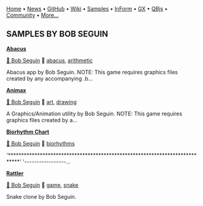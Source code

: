 [Home](https://qb64.com) • [News](../news.md) • [GitHub](https://github.com/QB64Official/qb64) • [Wiki](https://github.com/QB64Official/qb64/wiki) • [Samples](../samples.md) • [InForm](../inform.md) • [GX](../gx.md) • [QBjs](../qbjs.md) • [Community](../community.md) • [More...](../more.md)

## SAMPLES BY BOB SEGUIN

**[Abacus](abacus/index.md)**

[🐝 Bob Seguin](bob-seguin.md) 🔗 [abacus](abacus.md), [arithmetic](arithmetic.md)

Abacus app by Bob Seguin.  NOTE: This game requires graphics files created by any accompanying .b...

**[Animax](animax/index.md)**

[🐝 Bob Seguin](bob-seguin.md) 🔗 [art](art.md), [drawing](drawing.md)

A Graphics/Animation utility by Bob Seguin.  NOTE: This game requires graphics files created by a...

**[Biorhythm Chart](biorhythm-chart/index.md)**

[🐝 Bob Seguin](bob-seguin.md) 🔗 [biorhythms](biorhythms.md)

'****************************************************************************' '-----------------...

**[Rattler](rattler/index.md)**

[🐝 Bob Seguin](bob-seguin.md) 🔗 [game](game.md), [snake](snake.md)

Snake clone by Bob Seguin.

